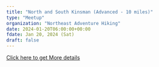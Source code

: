 ```yaml
---
title: "North and South Kinsman (Advanced - 10 miles)"
type: "Meetup"
organization: "Northeast Adventure Hiking"
date: 2024-01-20T06:00:00+00:00
fdate: Jan 20, 2024 (Sat)
draft: false
---
```

<a href="https://www.meetup.com/northeast-adventure-hiking-group/events/296838851/" target="_blank">Click here to get More details</a>

